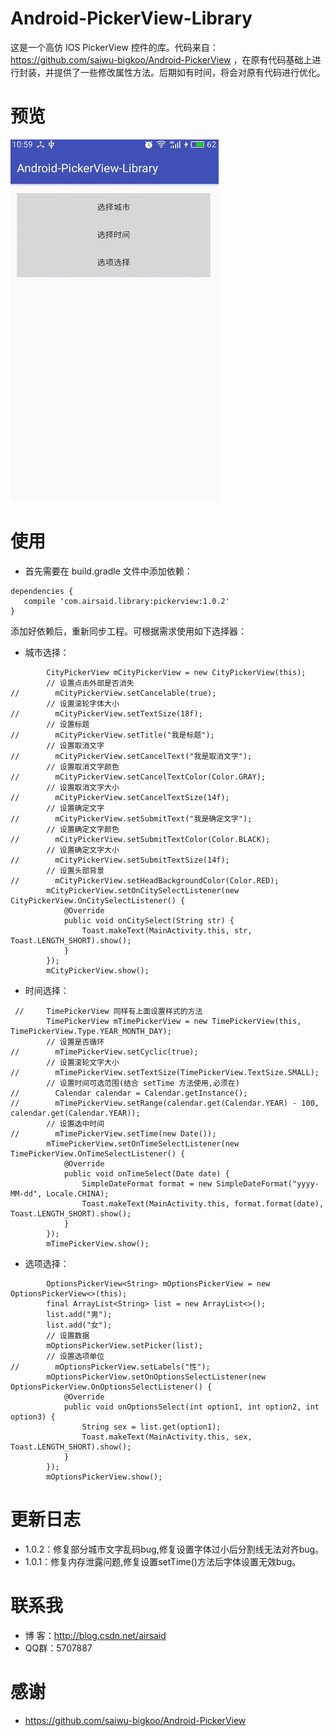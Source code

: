 # Android-PickerView-Library
这是一个高仿 IOS PickerView 控件的库。代码来自：https://github.com/saiwu-bigkoo/Android-PickerView
，在原有代码基础上进行封装，并提供了一些修改属性方法。后期如有时间，将会对原有代码进行优化。

# 预览
![](https://github.com/Airsaid/Android-PickerView-Library/blob/master/gif/pickerview.gif)

# 使用
* 首先需要在 build.gradle 文件中添加依赖：
```
dependencies {
   compile 'com.airsaid.library:pickerview:1.0.2'
}
```

添加好依赖后，重新同步工程。可根据需求使用如下选择器：

* 城市选择：
```
        CityPickerView mCityPickerView = new CityPickerView(this);
        // 设置点击外部是否消失
//        mCityPickerView.setCancelable(true);
        // 设置滚轮字体大小
//        mCityPickerView.setTextSize(18f);
        // 设置标题
//        mCityPickerView.setTitle("我是标题");
        // 设置取消文字
//        mCityPickerView.setCancelText("我是取消文字");
        // 设置取消文字颜色
//        mCityPickerView.setCancelTextColor(Color.GRAY);
        // 设置取消文字大小
//        mCityPickerView.setCancelTextSize(14f);
        // 设置确定文字
//        mCityPickerView.setSubmitText("我是确定文字");
        // 设置确定文字颜色
//        mCityPickerView.setSubmitTextColor(Color.BLACK);
        // 设置确定文字大小
//        mCityPickerView.setSubmitTextSize(14f);
        // 设置头部背景
//        mCityPickerView.setHeadBackgroundColor(Color.RED);
        mCityPickerView.setOnCitySelectListener(new CityPickerView.OnCitySelectListener() {
            @Override
            public void onCitySelect(String str) {
                Toast.makeText(MainActivity.this, str, Toast.LENGTH_SHORT).show();
            }
        });
        mCityPickerView.show();
```
* 时间选择：
```
 //     TimePickerView 同样有上面设置样式的方法
        TimePickerView mTimePickerView = new TimePickerView(this, TimePickerView.Type.YEAR_MONTH_DAY);
        // 设置是否循环
//        mTimePickerView.setCyclic(true);
        // 设置滚轮文字大小
//        mTimePickerView.setTextSize(TimePickerView.TextSize.SMALL);
        // 设置时间可选范围(结合 setTime 方法使用,必须在)
//        Calendar calendar = Calendar.getInstance();
//        mTimePickerView.setRange(calendar.get(Calendar.YEAR) - 100, calendar.get(Calendar.YEAR));
        // 设置选中时间
//        mTimePickerView.setTime(new Date());
        mTimePickerView.setOnTimeSelectListener(new TimePickerView.OnTimeSelectListener() {
            @Override
            public void onTimeSelect(Date date) {
                SimpleDateFormat format = new SimpleDateFormat("yyyy-MM-dd", Locale.CHINA);
                Toast.makeText(MainActivity.this, format.format(date), Toast.LENGTH_SHORT).show();
            }
        });
        mTimePickerView.show();
```
* 选项选择：
```
        OptionsPickerView<String> mOptionsPickerView = new OptionsPickerView<>(this);
        final ArrayList<String> list = new ArrayList<>();
        list.add("男");
        list.add("女");
        // 设置数据
        mOptionsPickerView.setPicker(list);
        // 设置选项单位
//        mOptionsPickerView.setLabels("性");
        mOptionsPickerView.setOnOptionsSelectListener(new OptionsPickerView.OnOptionsSelectListener() {
            @Override
            public void onOptionsSelect(int option1, int option2, int option3) {
                String sex = list.get(option1);
                Toast.makeText(MainActivity.this, sex, Toast.LENGTH_SHORT).show();
            }
        });
        mOptionsPickerView.show();
```
# 更新日志
* 1.0.2：修复部分城市文字乱码bug,修复设置字体过小后分割线无法对齐bug。
* 1.0.1：修复内存泄露问题,修复设置setTime()方法后字体设置无效bug。


# 联系我
* 博 客：http://blog.csdn.net/airsaid
* QQ群：5707887


# 感谢
* https://github.com/saiwu-bigkoo/Android-PickerView
